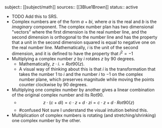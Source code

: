 subject:: [[subject/math]]
sources:: [[3Blue1Brown]]
status:: active

- TODO Add this to SRS.
- Complex numbers are of the form $a + bi$, where $a$ is the real and $b$ is the *imaginary* component. The complex number plan has two dimensional "vectors" where the first dimension is the real number line, and the second dimension is orthogonal to the number line and has the property that a unit in the second dimension squared is equal to negative one on the real number line. Mathematically, $i$ is the unit of the second dimension, and it is defined to have the property that $i^2 = -1$
- Multiplying a complex number $z$ by $i$ rotates $z$ by 90 degrees.
	- Mathematically, $z \cdot i. =Rot90(z)$.
	- A visual way of thinking about this is that $i$ is the transformation that takes the number 1 to $i$ and the number $i$ to $-1$ on the complex number plane, which preserves magnitude while moving the points counter clockwise by 90 degrees.
- Multiplying one complex number by another gives a linear combination of the original complex number and its Rot90.
	- $$
	  z \cdot (c + di) = c \cdot z + d \cdot zi = c \cdot z + d \cdot Rot90(z)
	  $$
	- #confused Not sure I understand the visual intuition behind this.
- Multiplication of complex numbers is rotating (and stretching/shrinking) one complex number by the other.